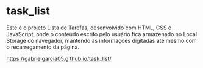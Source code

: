 # task_list
Este é o projeto Lista de Tarefas, desenvolvido com HTML, CSS e JavaScript, onde o conteúdo escrito pelo usuário fica armazenado no Local Storage do navegador, mantendo as informações digitadas até mesmo com o recarregamento da página.

https://gabrielgarcia05.github.io/task_list/
